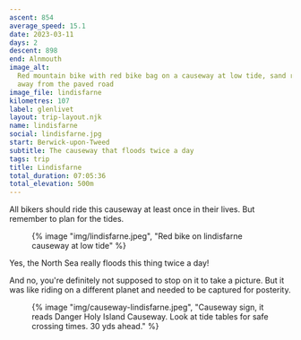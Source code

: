 ```yaml
---
ascent: 854
average_speed: 15.1
date: 2023-03-11
days: 2
descent: 898
end: Alnmouth
image_alt:
  Red mountain bike with red bike bag on a causeway at low tide, sand rippling
  away from the paved road
image_file: lindisfarne
kilometres: 107
label: glenlivet
layout: trip-layout.njk
name: lindisfarne
social: lindisfarne.jpg
start: Berwick-upon-Tweed
subtitle: The causeway that floods twice a day
tags: trip
title: Lindisfarne
total_duration: 07:05:36
total_elevation: 500m
---
```


All bikers should ride this causeway at least once in their lives. But remember to plan for the tides.<!-- excerpt -->

<figure class="float-right">
{% image "img/lindisfarne.jpeg", "Red bike on lindisfarne causeway at low tide" %}
</figure>

Yes, the North Sea really floods this thing twice a day!

And no, you're definitely not supposed to stop on it to take a picture. But it was like riding on a different planet and needed to be captured for posterity.

<figure>
{% image "img/causeway-lindisfarne.jpeg", "Causeway sign, it reads Danger Holy Island Causeway. Look at tide tables for safe crossing times. 30 yds ahead." %}
</figure>
